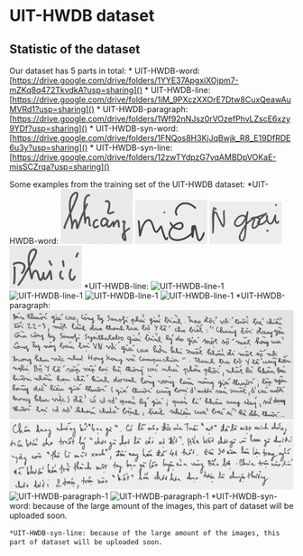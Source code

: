 # UIT-HWDB dataset

## Statistic of the dataset

Our dataset has 5 parts in total:
    * UIT-HWDB-word: [https://drive.google.com/drive/folders/1YYE37ApgxiXOjpm7-mZKq8q472TkvdkA?usp=sharing]()
    * UIT-HWDB-line: [https://drive.google.com/drive/folders/1iM_9PXczXXOrE7Dtw8CuxQeawAuMVRd1?usp=sharing]()
    * UIT-HWDB-paragraph: [https://drive.google.com/drive/folders/1Wf92nNJsz0rVOzefPhvLZscE6xzy9YDf?usp=sharing]()
    * UIT-HWDB-syn-word: [https://drive.google.com/drive/folders/1FNQos8H3KjJqBwjk_R8_E19DfRDE6u3y?usp=sharing]()
    * UIT-HWDB-syn-line: [https://drive.google.com/drive/folders/12zwTYdpzG7yqAMBDpVOKaE-misSCZrqa?usp=sharing]()


Some examples from the training set of the UIT-HWDB dataset:
    *UIT-HWDB-word:
        ![UIT-HWDB-word-1](images/words/1.jpg) ![UIT-HWDB-word-1](images/words/2.jpg)
        ![UIT-HWDB-word-1](images/words/3.jpg) ![UIT-HWDB-word-1](images/words/4.jpg)
    *UIT-HWDB-line:
        ![UIT-HWDB-line-1](images/lines/1.jpg) ![UIT-HWDB-line-1](images/lines/2.jpg)
        ![UIT-HWDB-line-1](images/lines/3.jpg) ![UIT-HWDB-line-1](images/lines/4.jpg)
    *UIT-HWDB-paragraph:
        ![UIT-HWDB-paragraph-1](images/paragraphs/1.jpg) ![UIT-HWDB-paragraph-1](images/paragraphs/2.jpg)
        ![UIT-HWDB-paragraph-1](images/paragraphs/3.jpg) ![UIT-HWDB-paragraph-1](images/paragraphs/4.jpg)
    *UIT-HWDB-syn-word: because of the large amount of the images, this part of dataset will be uploaded soon.
    
    *UIT-HWDB-syn-line: because of the large amount of the images, this part of dataset will be uploaded soon.